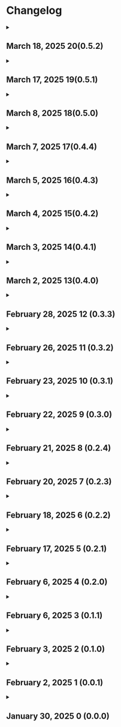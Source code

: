<h1>Changelog</h1>
<details>
  <summary>
    <h2>March 18, 2025 20(0.5.2)</h2>
  </summary>
  <ul>
    <li>
      Launches
        <ul>
          <li>Updated Rocket Lab launch schedule</li>
          <li>Updated SpaceX launch schedule</li>
        </ul>
    </li>
    <li>
      Home Page
        <ul>
          <li>Updated News section</li>
        </ul>
    </li>
    <li>
      Navigation
        <ul>
          <li>Changed Updates Icon from clock to newspaper</li>
        </ul>
    </li>
    <li>
      Updates Page
        <ul>
          <li>Added Update</li>
        </ul>
    </li>
  </ul>
</details>

<details>
  <summary>
    <h2>March 17, 2025 19(0.5.1)</h2>
  </summary>
  <ul>
    <li>
      Launch Schedules
        <ul>
          <li>Updated NASA launch schedule</li>
          <li>Updated SpaceX launch schedule</li>
        </ul>
    </li>
  </ul>
</details>

<details>
  <summary>
    <h2>March 8, 2025 18(0.5.0)</h2>
  </summary>
  <ul>
    <li>
      Launch page
        <ul>
          <li>Updated NASA launch schedule</li>
          <li>Updated SpaceX launch schedule</li>
        </ul>
    </li>
       <li>
         Starship
       </li>
        <ul>
          <li>Added Starship rocket statistics</li>
          <li>Added flight 9 page</li>
        </ul>
    </li>
    <li>
      Landing page
        <ul>
          <li>Added Starship IFT-9 to featured launches section</li>
          <li>Removed Starship IFT-9 from features launches section</li>
          <li>Removed something from news section</li>
        </ul>
    </li>
    <li>
      Events page
        <ul>
          <li>Removed Events page
            <ul>
              <li>Too much for me to update</li>
          </li>
        </ul>
    </li>
  </ul>
</details>

<details>
  <summary>
    <h2>March 7, 2025 17(0.4.4)</h2>
  </summary>
  <ul>
    <li>
      Landing page
      <ul>
        <li>Fixed issue for an image not loading on the news section</li>
    </li>
      </ul>
  </ul>
  <ul>
    <li>
      Updates page
      <ul>
        <li>Text align for titles <strong>should</strong> be fixed</li>
      </ul>
    </li>
  </ul>
  <ul>
    <li>
      Launch schedules
        <ul>
          <li>Updated Arianespace</li>
          <li>Updated NASA</li>
          <li>Updated SpaceX</li>
    </li>
        </ul>
  </ul>
  <ul>
    <li>
      Starship Test Flight 8
      <ul>
        <li>Added post flight information</li>
      </ul>
    </li>
  </ul>
  <ul>
    <li>
      VIPER
        <ul>
          <li>Spell check</li>
        </ul>
    </li>
  </ul>
</details>

<details>
  <summary>
    <h2>March 5, 2025 16(0.4.3)
  </summary>
  <ul>
    <li>
      Landing Page
      <ul>
        <li>Added a news update</li>
      </ul>
    </li>
    <li>
      Launch page
        <ul>
          <li>Updated SpaceX launch information</li>
          <li>Updated NASA launch information</li>
        </ul>
    </li>
    <li>
      Updates page
      <ul>
        <li>Added an Update</li>
        <li>Centered title on March 3, 2025 update</li>
      </ul>
    </li>
  </ul>
</details>

<details>
  <summary>
    <h2>March 4, 2025 15(0.4.2)</h2>
  </summary>
  <ul>
    <li>Updated launch information</li>
    <li>Updated event information</li>
  </ul>
</details>

<details>
  <summary>
    <h2>March 3, 2025 14(0.4.1)</h2>
  </summary>
  <ul>
    <li>Updated launch information</li>
    <li>Updated event information</li>
    <li>Updated news information</li>
    <li>Last updated section on about page now links directly to this changelog within Github when clicked on</li>
  </ul>
</details>

<details>
  <summary>
    <h2>March 2, 2025 13(0.4.0)</h2>
  </summary>
  <p>This update includes new icons and a page. In the navigation bar, I added costom icons to better fit the content in the navigation. The Artemis one I made myself from scratch. Another page added is the Rovers page which will give you information about different rovers from various agencies/providers. Right now, VIPER is the only avaliable one, but more will come with future updates.</p>
  <ul>
    <li>Updated launch information</li>
    <li>Added costom icons in navigation drawer</li>
    <li>Updated Updates page</li>
    <li>Added three new pages
      <ol>
        <li>Rovers</li>
        <li>NASA Rovers</li>
        <li>VIPER</li>
      </ol>
    </li>
    <li>Added button so users can sign the petition to save VIPER</li>
    <li>Added legend in About page
      <ul>
        <li>This will help users understand what each symbol means (etc. Status circle colors)</li>
      </ul>
    </li>
  </ul>
</details>

<details>
  <summary>
    <h2>February 28, 2025 12 (0.3.3)</h2>
  </summary>
  <p>• Updated launch information</p>
  <p>• Updated Event information</p>
  <p>• Updated Starship Test Flight 8 page</p>
</details>

<details>
  <summary>
    <h2>February 26, 2025 11 (0.3.2)</h2>
  </summary>
  <p>• Updated launch information</p>
</details>


<details>
  <summary>
    <h2>February 23, 2025 10 (0.3.1)</h2>
  </summary>
  <p>• Updated launch information</p>
  <P>• Finished adding all events to Event page</P>
</details>

<details>
  <summary><h2>February 22, 2025 9 (0.3.0)</summary>
  <p>Welcome to update 0.3.0. Another feature that was added is the Events page. That page will show events like landings, conferences, and flybys. You can click on the card to learn more about the event.</p>
  <p>• Changed Changelog to redirect to a new changelog page in GitHub</p>
  <p>• Updated launch information</p>
  <p>• Added Events Page</p>
</details>

<details>
  <summary><h2>February 21, 2025 8 (0.2.4)</h2></summary>
  <p>• Updated launch information</p>
  <p>• Updated News section on Home page</p>
</details>

<details>
  <summary><h2>February 20, 2025 7 (0.2.3)</h2></summary>
  <p>• Updated launch information</p>
  <p>• Updated Starship IFT-8 page</p>
  <p>• Updated News section on Home page</p>
</details>

<details>
  <summary><h2>February 18, 2025 6 (0.2.2)</summary>
    <p>I moved the page files into folders to make it easier to find spacific files. It doesn't affect how the app works, it just makes it so I can find an individual file better. Let me know if you encounter any problems.</p>
    <p>• Updated launch information</p>
    <p>• Moved app files into folders to make it easier for me to find</p>
</details>

<details>
  <summary><h2>February 17, 2025 5 (0.2.1)</h2></summary>
  <p>• Updated launch information</p>
  <p>• Updated Starship Flight 8 page</p>
  <p>• Updated About page</p>
</details>

<details>
  <summary><h2>February 6, 2025 4 (0.2.0)</h2></summary>
    <p>• Decreased font size for a card in News section to fit text in the entire card</p>
    <p>• Updated launch information</p>
    <p>• Added new card on News section</p>
    <p>• Changed how version titles appear on Changelog page</p>
    <p>• Added Updates page</p>
</details>

<details>
  <summary><h2>February 6, 2025 3 (0.1.1)</h2></summary>
    <p>Sorry for the update delay, version 0.1.1 is here now.</p>
    <p>• Updated launch information</p>
    <p>• Updated Nwes section on home page</p>
    <p>• Increased font size for vresion titles in Changelog page</p>
</details>

<details>
  <summary><h2>February 3, 2025 2 (0.1.0)</h2></summary>
  <p>• Decreased font size for version titles</p>
  <p>• Updated some launch information</p>
  <p>• Redesigned Links section in About page</p>
  <p>• Decreased title font sizes for Artemis II-VI, Starship-IFT 1-8, and Starship HLS</p>
  <p>• Fixed image not loading for Starship Test Flight 6 page</p>
</details>

<details>
  <summary><h2>February 2, 2025 1 (0.0.1)</h2></summary>
  <p>• Changed CSO-3 launch</p>
  <p>• Updated launch schedules</p>
  <p>• Made X-t9 card clickable in Featured Missions</p>
  <p>• Shrunk font sizes on title app bars</p>
  <p>• Shrunk banner titles for Starship test flight missions and some other rockets</p>
  <p>• Fixed images not loading for Artemis IV and Ariane Next</p>
  <p>• Made Artemis II card clickable</p>
</details>

<details>
  <summary><h2>January 30, 2025 0 (0.0.0)</h2></summary>
  <p>Initial beta release is finally here! Sorry for the wait, so many problems were encountered when trying to release it. Any feedback will be appreciated.</p>
  <p>• Updated Home page</p>
  <p>• Updated Launch page</p>
  <p>• Added side navigation</p>
  <P>• Added Home page</P>
  <p>• Added Launch page</p>
  <p>• Added Livestream page</p>
  <p>• Added Changelog page</p>
  <p>• Added About page</p>
  <p>• Added NASA launch page</p>
  <p>• Added SpaceX launch page</p>
  <p>• Added Roscosmos launch page</p>
  <p>• Added ULA launch page</p>
  <p>• Added RocketLab launch page</p>
  <p>• Added Blue Origin launch page</p>
  <p>• Added Arianespace launch page</p>
  <p>• Added Artemis section and navigation</p>
  <p>• Added ARtemis missions I-VI</p>
  <p>• Added external links to cards on schedule pages</p>
  <p>• Added Image Carousels</p>
  <p>• Added Starship missions 1-8</p>
  <p>• Added Starship Human Landing System</p>
  <p>• Added Starship to navigation</p>
  <p>• Added Rockets page to navigation</p>
  <p>• Added the Ariane rocket family</p>
  <p>• Added bottom navigation bar to Starship page</p>
  <p>• Added ATlas-Able rocket to NAA Rockets page</p>
  <p>• Added Vega C rocket</p>
  <p>• Redesigned launch page</p>
  <p>• Redesigned About page</p>
  <p>• Redesigned Changelog page</p>
  <p>• REdesigned Home page</p>
  <p>• Shrunk image carousels on home page</p>
  <p>• Changed image reference names, so I could load it in the Android emulator</p> Changed the image for Starship IFT-7
</details>
